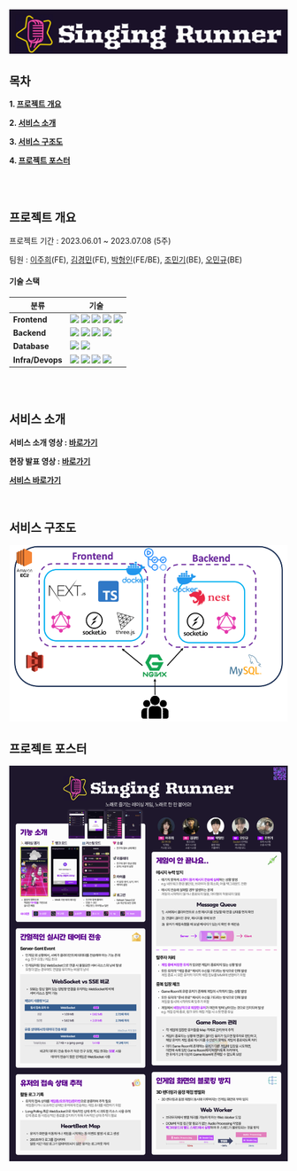 
<!-- PROJECT LOGO -->
<br/>

![image](https://github.com/SingingRunner/.github/blob/main/profile/Logo-Singing-Runner.png?raw=true)


<!-- TABLE OF CONTENTS -->
## 목차

**1. [프로젝트 개요](#SingingRunner)**

**2. [서비스 소개](#Intro)**

**3. [서비스 구조도](#Arch)**

**4. [프로젝트 포스터](#Poster)**

<br/>
<br/>

<!-- ABOUT THE PROJECT-->

<a name="SingingRunner"></a>
## 프로젝트 개요
프로젝트 기간 : 2023.06.01 ~ 2023.07.08 (5주)

팀원 : [이주희](https://github.com/e-juhee)(FE), [김경민](https://github.com/KoziKim)(FE), [박형인](https://github.com/Hin1209)(FE/BE), [조민기](https://github.com/camel0000)(BE), [오민규](https://github.com/Recordum)(BE)

#### 기술 스택
| 분류 | 기술 | 
|-----|-----|
|**Frontend**|<img src="https://img.shields.io/badge/Graphql-E10098?style=for-the-badge&logo=Graphql&logoColor=FFFFFF"/> <img src="https://img.shields.io/badge/TyepScript-3178C6?style=for-the-badge&logo=TypeScript&logoColor=FFFFFF"/> <img src="https://img.shields.io/badge/Socket.io-010101?style=for-the-badge&logo=Socket.io&logoColor=FFFFFF"/> <img src="https://img.shields.io/badge/Next.js-000000?style=for-the-badge&logo=Next.js&logoColor=FFFFFF"/> <img src="https://img.shields.io/badge/Three.js-000000?style=for-the-badge&logo=Three.js&logoColor=FFFFFF"/>|
|**Backend**|<img src="https://img.shields.io/badge/Nest.js-E0234E?style=for-the-badge&logo=NestJS&logoColor=FFFFFF"/> <img src="https://img.shields.io/badge/Graphql-E10098?style=for-the-badge&logo=Graphql&logoColor=FFFFFF"/> <img src="https://img.shields.io/badge/TyepScript-3178C6?style=for-the-badge&logo=TypeScript&logoColor=FFFFFF"/> <img src="https://img.shields.io/badge/Socket.io-010101?style=for-the-badge&logo=Socket.io&logoColor=FFFFFF"/>|
|**Database**|<img src="https://img.shields.io/badge/Amazon S3-569A31?style=for-the-badge&logo=Amazon S3&logoColor=FFFFFF"/> <img src="https://img.shields.io/badge/MySQL-4479A1?style=for-the-badge&logo=MySQL&logoColor=FFFFFF"/>|
|**Infra/Devops**|<img src="https://img.shields.io/badge/Amazon EC2-FF9900?style=for-the-badge&logo=Amazon EC2&logoColor=FFFFFF"/> <img src="https://img.shields.io/badge/Nginx-009639?style=for-the-badge&logo=NGINX&logoColor=FFFFFF"/> <img src="https://img.shields.io/badge/Docker-2496ED?style=for-the-badge&logo=Docker&logoColor=FFFFFF"/> <img src="https://img.shields.io/badge/Github Actions-2088FF?style=for-the-badge&logo=Github Actions&logoColor=FFFFFF"/>|

<br/>
<br/>

<a name="Intro"></a>
## 서비스 소개
**서비스 소개 영상 : [바로가기](https://www.youtube.com/watch?v=WA2qPHJn1z8)**

**현장 발표 영상 : [바로가기](https://www.youtube.com/watch?v=_YiVBs4rrZ4&t=2s)**

**[서비스 바로가기](https://injungle.shop)**

<br/>

<a name="Arch"></a>
## 서비스 구조도

![image](https://github.com/SingingRunner/.github/blob/main/profile/Arch-Singing-Runner.png?raw=true)
<br/>

<a name="Poster"></a>
## 프로젝트 포스터
![image](https://github.com/SingingRunner/.github/blob/main/profile/%E1%84%82%E1%85%A1%E1%84%86%E1%85%A1%E1%86%AB%E1%84%86%E1%85%AE_singingrunner_poster.png?raw=true)

